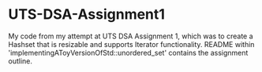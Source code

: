 # UTS-DSA-Assignment1
My code from my attempt at UTS DSA Assignment 1, which was to create a Hashset that is resizable and supports Iterator functionality.
README within 'implementingAToyVersionOfStd::unordered_set<int>' contains the assignment outline.
